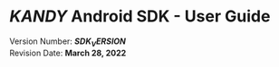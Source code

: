 # $KANDY$ Android SDK - User Guide
Version Number: **$SDK_VERSION$**
<br>
Revision Date: **March 28, 2022**
